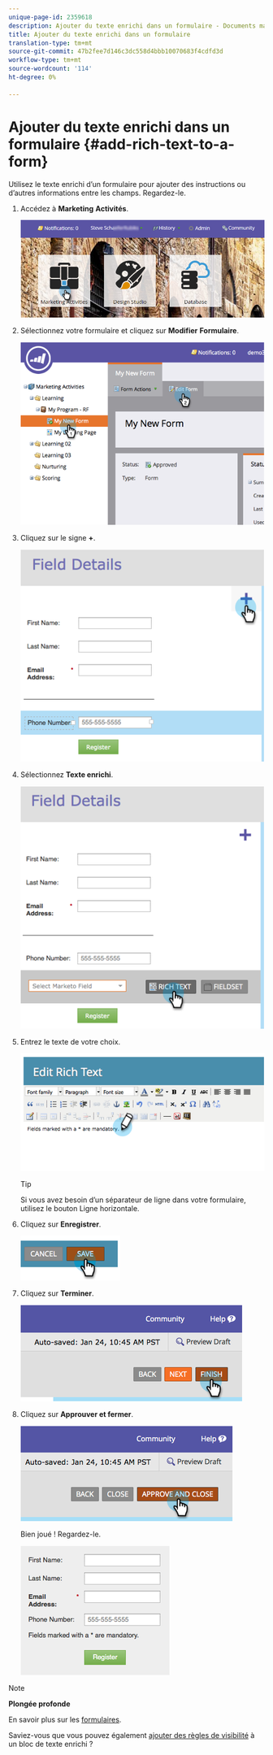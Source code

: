 ```yaml
---
unique-page-id: 2359618
description: Ajouter du texte enrichi dans un formulaire - Documents marketing - Documentation du produit
title: Ajouter du texte enrichi dans un formulaire
translation-type: tm+mt
source-git-commit: 47b2fee7d146c3dc558d4bbb10070683f4cdfd3d
workflow-type: tm+mt
source-wordcount: '114'
ht-degree: 0%

---
```



# Ajouter du texte enrichi dans un formulaire {#add-rich-text-to-a-form}

Utilisez le texte enrichi d’un formulaire pour ajouter des instructions ou d’autres informations entre les champs. Regardez-le.

1. Accédez à **Marketing** **Activités**.

   ![](assets/login-marketing-activities-2.png)

1. Sélectionnez votre formulaire et cliquez sur **Modifier** **Formulaire**.

   ![](assets/image2014-9-15-16-3a46-3a7.png)

1. Cliquez sur le signe **+**.

   ![](assets/image2014-9-15-16-3a46-3a43.png)

1. Sélectionnez **Texte enrichi**.

   ![](assets/image2014-9-15-16-3a47-3a9.png)

1. Entrez le texte de votre choix.

   ![](assets/image2014-9-15-16-3a47-3a20.png)

   >[!TIP]
   >
   >Si vous avez besoin d’un séparateur de ligne dans votre formulaire, utilisez le bouton Ligne horizontale.

1. Cliquez sur **Enregistrer**.

   ![](assets/image2014-9-15-16-3a48-3a18.png)

1. Cliquez sur **Terminer**.

   ![](assets/image2014-9-15-16-3a48-3a36.png)

1. Cliquez sur **Approuver et fermer**.

   ![](assets/image2014-9-15-16-3a48-3a51.png)

   Bien joué ! Regardez-le.

   ![](assets/image2014-9-15-16-3a48-3a58.png)

>[!NOTE]
>
>**Plongée profonde**
>
>En savoir plus sur les [formulaires](http://docs.marketo.com/display/docs/forms).

Saviez-vous que vous pouvez également [ajouter des règles de visibilité](../../../../product-docs/demand-generation/forms/form-fields/dynamically-toggle-visibility-of-a-form-field.md) à un bloc de texte enrichi ?